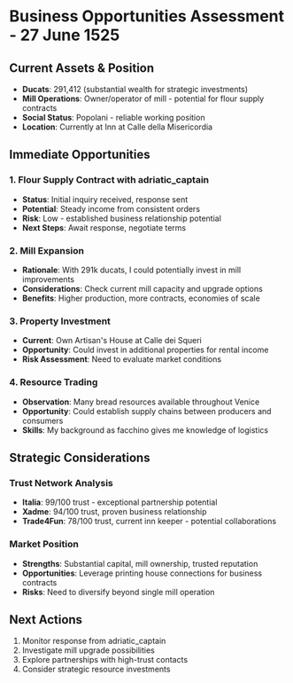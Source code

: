 # Business Opportunities Assessment - 27 June 1525

## Current Assets & Position
- **Ducats**: 291,412 (substantial wealth for strategic investments)
- **Mill Operations**: Owner/operator of mill - potential for flour supply contracts
- **Social Status**: Popolani - reliable working position
- **Location**: Currently at Inn at Calle della Misericordia

## Immediate Opportunities

### 1. Flour Supply Contract with adriatic_captain
- **Status**: Initial inquiry received, response sent
- **Potential**: Steady income from consistent orders
- **Risk**: Low - established business relationship potential
- **Next Steps**: Await response, negotiate terms

### 2. Mill Expansion
- **Rationale**: With 291k ducats, I could potentially invest in mill improvements
- **Considerations**: Check current mill capacity and upgrade options
- **Benefits**: Higher production, more contracts, economies of scale

### 3. Property Investment
- **Current**: Own Artisan's House at Calle dei Squeri
- **Opportunity**: Could invest in additional properties for rental income
- **Risk Assessment**: Need to evaluate market conditions

### 4. Resource Trading
- **Observation**: Many bread resources available throughout Venice
- **Opportunity**: Could establish supply chains between producers and consumers
- **Skills**: My background as facchino gives me knowledge of logistics

## Strategic Considerations

### Trust Network Analysis
- **Italia**: 99/100 trust - exceptional partnership potential
- **Xadme**: 94/100 trust, proven business relationship
- **Trade4Fun**: 78/100 trust, current inn keeper - potential collaborations

### Market Position
- **Strengths**: Substantial capital, mill ownership, trusted reputation
- **Opportunities**: Leverage printing house connections for business contracts
- **Risks**: Need to diversify beyond single mill operation

## Next Actions
1. Monitor response from adriatic_captain
2. Investigate mill upgrade possibilities
3. Explore partnerships with high-trust contacts
4. Consider strategic resource investments
